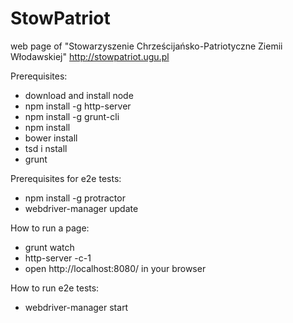 # StowPatriot
web page of "Stowarzyszenie Chrześcijańsko-Patriotyczne Ziemii Włodawskiej"
http://stowpatriot.ugu.pl

Prerequisites:
* download and install node
* npm install -g http-server
* npm install -g grunt-cli
* npm install
* bower install
* tsd i nstall
* grunt

Prerequisites for e2e tests:
* npm install -g protractor
* webdriver-manager update


How to run a page:
* grunt watch
* http-server -c-1
* open http://localhost:8080/ in your browser

How to run e2e tests:
* webdriver-manager start